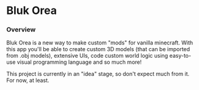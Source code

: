# Bluk Orea

### Overview

Bluk Orea is a new way to make custom "mods" for vanilla minecraft. With this app you'll be able to create custom 3D models (that can be imported from .obj models), extensive UIs, code custom world logic using easy-to-use visual programming language and so much more!

This project is currently in an "idea" stage, so don't expect much from it. For now, at least.
